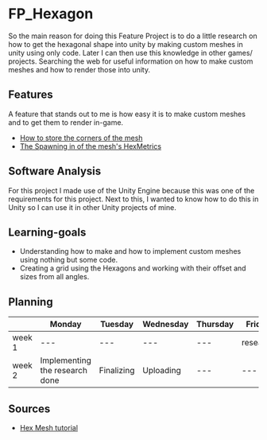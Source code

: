 # FP_Hexagon

So the main reason for doing this Feature Project is to do a little research on how to get the hexagonal shape into unity by making custom meshes in unity using only code. Later I can then use this knowledge in other games/ projects. Searching the web for useful information on how to make custom meshes and how to render those into unity.

## Features
A feature that stands out to me is how easy it is to make custom meshes and to get them to render in-game.

- [How to store the corners of the mesh](https://github.com/DragstylerNL/Hexagons/blob/master/Hexagon/Assets/_Scripts/HexMetrics.cs)
- [The Spawning in of the mesh's HexMetrics](https://github.com/DragstylerNL/Hexagons/blob/master/Hexagon/Assets/_Scripts/HexMesh.cs)

## Software Analysis
For this project I made use of the Unity Engine because this was one of the requirements for this project. Next to this, I wanted to know how to do this in Unity so I can use it in other Unity projects of mine.

## Learning-goals
- Understanding how to make and how to implement custom meshes using nothing but some code.
- Creating a grid using the Hexagons and working with their offset and sizes from all angles.

## Planning

| | Monday | Tuesday | Wednesday | Thursday | Friday |
| --- | --- | --- | --- | --- | --- |
|week 1 | --- | --- | --- | --- | research |
|week 2 | Implementing the research done | Finalizing | Uploading | --- | --- |

## Sources

- [Hex Mesh tutorial](https://catlikecoding.com/unity/tutorials/hex-map/part-1/)
